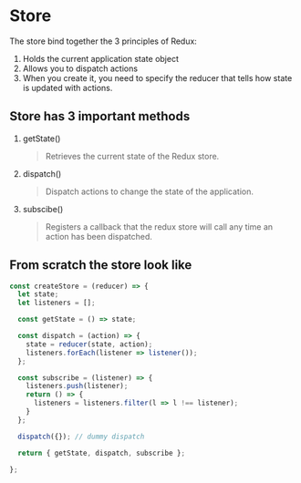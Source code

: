 # Store

The store bind together the 3 principles of Redux:
1. Holds the current application state object
2. Allows you to dispatch actions
3. When you create it, you need to specify the reducer that tells how state is updated with actions.

## Store has 3 important methods
1. getState()
    > Retrieves the current state of the Redux store.
2. dispatch()
    > Dispatch actions to change the state of the application.
3. subscibe()
    > Registers a callback that the redux store will call any time an action has been dispatched.

## From scratch the store look like

```javascript
const createStore = (reducer) => {
  let state;
  let listeners = [];

  const getState = () => state;

  const dispatch = (action) => {
    state = reducer(state, action);
    listeners.forEach(listener => listener());
  };

  const subscribe = (listener) => {
    listeners.push(listener);
    return () => {
      listeners = listeners.filter(l => l !== listener);
    }
  };

  dispatch({}); // dummy dispatch

  return { getState, dispatch, subscribe };

};
```
